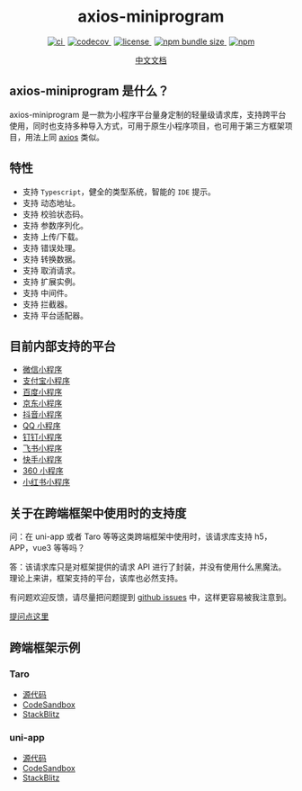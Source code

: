 <h1 align="center">axios-miniprogram</h1>

<p align="center">
  <a href="https://github.com/zjxxxxxxxxx/axios-miniprogram/actions/workflows/ci.yml">
    <img src="https://github.com/zjxxxxxxxxx/axios-miniprogram/actions/workflows/ci.yml/badge.svg" alt="ci"/>
  </a>
  <a style="margin-left:5px;" href="https://codecov.io/gh/zjxxxxxxxxx/axios-miniprogram" > 
    <img src="https://codecov.io/gh/zjxxxxxxxxx/axios-miniprogram/branch/main/graph/badge.svg?token=WIQVYX2WIK" alt="codecov"/> 
  </a>
  <a style="margin-left:5px;" href="https://opensource.org/licenses/MIT">
    <img src="https://img.shields.io/github/license/zjxxxxxxxxx/axios-miniprogram" alt="license"/>
  </a>
  <a style="margin-left:5px;" href="https://www.npmjs.org/package/axios-miniprogram">
    <img src="https://img.shields.io/bundlephobia/min/axios-miniprogram" alt="npm bundle size"/>
  </a> 
  <a style="margin-left:5px;" href="https://www.npmjs.org/package/axios-miniprogram">
    <img alt="npm" src="https://img.shields.io/npm/dt/axios-miniprogram"/>
  </a>
</p>

<p align="center"><a href='https://axios-miniprogram.com'>中文文档</a></p>

## axios-miniprogram 是什么？

axios-miniprogram 是一款为小程序平台量身定制的轻量级请求库，支持跨平台使用，同时也支持多种导入方式，可用于原生小程序项目，也可用于第三方框架项目，用法上同 [axios](https://github.com/axios/axios.git) 类似。

## 特性

- 支持 `Typescript`，健全的类型系统，智能的 `IDE` 提示。
- 支持 动态地址。
- 支持 校验状态码。
- 支持 参数序列化。
- 支持 上传/下载。
- 支持 错误处理。
- 支持 转换数据。
- 支持 取消请求。
- 支持 扩展实例。
- 支持 中间件。
- 支持 拦截器。
- 支持 平台适配器。

## 目前内部支持的平台

- [微信小程序](https://developers.weixin.qq.com/miniprogram/dev/framework/?from=axios-miniprogram)
- [支付宝小程序](https://opendocs.alipay.com/mini/developer/getting-started?from=axios-miniprogram)
- [百度小程序](https://smartprogram.baidu.com/developer/index.html?from=axios-miniprogram)
- [京东小程序](https://mp.jd.com?from=axios-miniprogram)
- [抖音小程序](https://developer.open-douyin.com/docs/resource/zh-CN/mini-app/introduction/overview?from=axios-miniprogram)
- [QQ 小程序](https://q.qq.com/wiki/develop/miniprogram/frame/?from=axios-miniprogram)
- [钉钉小程序](https://open.dingtalk.com/document/org/develop-org-mini-programs?from=axios-miniprogram)
- [飞书小程序](https://open.feishu.cn/document/uYjL24iN/uMjNzUjLzYzM14yM2MTN?from=axios-miniprogram)
- [快手小程序](https://mp.kuaishou.com/docs/introduction/quickStart.html?from=axios-miniprogram)
- [360 小程序](https://mp.360.cn/doc/miniprogram/dev/#/f4b41f0cc5683bce78dfadfa7f3c73e7?from=axios-miniprogram)
- [小红书小程序](https://miniapp.xiaohongshu.com/docs/guide/miniIntroduce?from=axios-miniprogram)

## 关于在跨端框架中使用时的支持度

问：在 uni-app 或者 Taro 等等这类跨端框架中使用时，该请求库支持 h5，APP，vue3 等等吗？

答：该请求库只是对框架提供的请求 API 进行了封装，并没有使用什么黑魔法。理论上来讲，框架支持的平台，该库也必然支持。

有问题欢迎反馈，请尽量把问题提到 [github issues](https://github.com/zjxxxxxxxxx/axios-miniprogram/issues) 中，这样更容易被我注意到。

[提问点这里](https://github.com/zjxxxxxxxxx/axios-miniprogram/issues)

## 跨端框架示例

### Taro

- [源代码](https://github.com/zjxxxxxxxxx/axios-miniprogram/tree/main/examples/taro)
- [CodeSandbox](https://codesandbox.io/p/sandbox/github/zjxxxxxxxxx/axios-miniprogram/tree/main/examples/taro)
- [StackBlitz](https://stackblitz.com/github/zjxxxxxxxxx/axios-miniprogram/tree/main/examples/taro)

### uni-app

- [源代码](https://github.com/zjxxxxxxxxx/axios-miniprogram/tree/main/examples/uni-app)
- [CodeSandbox](https://codesandbox.io/p/sandbox/github/zjxxxxxxxxx/axios-miniprogram/tree/main/examples/uni-app)
- [StackBlitz](https://stackblitz.com/github/zjxxxxxxxxx/axios-miniprogram/tree/main/examples/uni-app)
